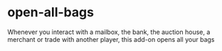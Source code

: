 open-all-bags
=============

Whenever you interact with a mailbox, the bank, the auction house, a merchant or trade with another player, this add-on opens all your bags
